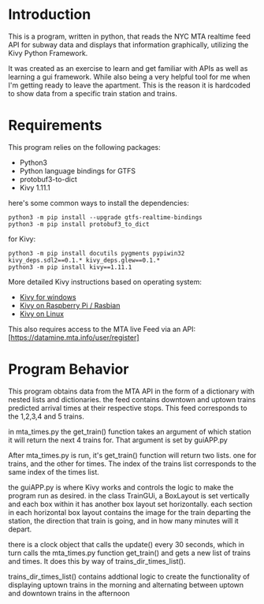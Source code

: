 # Introduction

This is a program, written in python, that reads the NYC MTA realtime feed API for subway data and displays that information graphically, utilizing the Kivy Python Framework.

It was created as an exercise to learn and get familiar with APIs as well as learning a gui framework. While also being a very helpful tool for me when I'm getting ready to leave the apartment. This is the reason it is hardcoded to show data from a specific train station and trains.

# Requirements

This program relies on the following packages:
* Python3
* Python language bindings for GTFS
* protobuf3-to-dict
* Kivy 1.11.1

here's some common ways to install the dependencies:

```
python3 -m pip install --upgrade gtfs-realtime-bindings
python3 -m pip install protobuf3_to_dict
```
for Kivy:
```
python3 -m pip install docutils pygments pypiwin32 kivy_deps.sdl2==0.1.* kivy_deps.glew==0.1.*
python3 -m pip install kivy==1.11.1
```

More detailed Kivy instructions based on operating system:
* [Kivy for windows](https://kivy.org/doc/stable/installation/installation-windows.html#kivy-dependencies)
* [Kivy on Raspberry Pi / Rasbian](https://kivy.org/doc/stable/installation/installation-rpi.html)
* [Kivy on Linux](https://kivy.org/doc/stable/installation/installation-linux.html)

This also requires access to the MTA live Feed via an API: [https://datamine.mta.info/user/register]



# Program Behavior

This program obtains data from the MTA API in the form of a dictionary with nested lists and dictionaries.
the feed contains downtown and uptown trains predicted arrival times at their respective stops. This feed corresponds to the 1,2,3,4 and 5 trains.

in mta_times.py the get_train() function takes an argument of which station it will return the next 4 trains for. That argument is set by guiAPP.py

After mta_times.py is run, it's get_train() function will return two lists. one for trains, and the other for times. The index of the trains list corresponds to the same index of the times list.


the guiAPP.py is where Kivy works and controls the logic to make the program run as desired. 
in the class TrainGUi, a BoxLayout is set vertically and each box within it has another box layout set horizontally.
each section in each horizontal box layout contains the image for the train departing the station, the direction that train is going, and in how many minutes will it depart.

there is a clock object that calls the update() every 30 seconds, which in turn calls the mta_times.py function get_train() and gets a new list of trains and times. It does this by way of trains_dir_times_list().

trains_dir_times_list() contains addtional logic to create the functionality of displaying uptown trains in the morning and alternating between uptown and downtown trains in the afternoon

